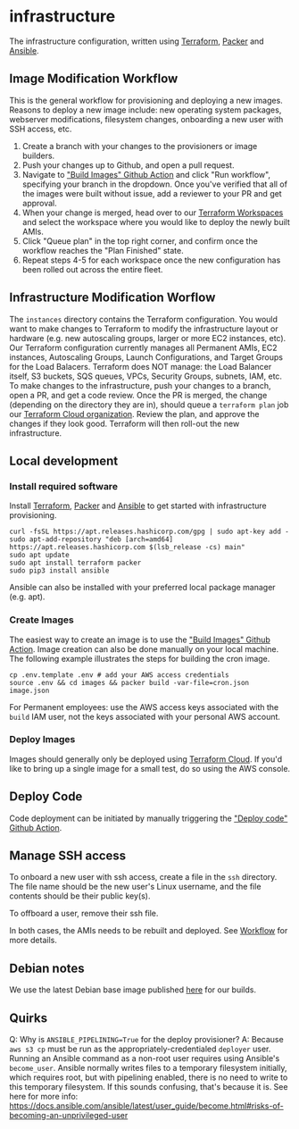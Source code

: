 # infrastructure

The infrastructure configuration, written using [Terraform](https://www.terraform.io), [Packer](https://www.packer.io) and [Ansible](https://www.ansible.com/).

## Image Modification Workflow

This is the general workflow for provisioning and deploying a new images. Reasons to deploy a new image include: new operating system packages, webserver modifications, filesystem changes, onboarding a new user with SSH access, etc.

1. Create a branch with your changes to the provisioners or image builders.
2. Push your changes up to Github, and open a pull request.
3. Navigate to ["Build Images" Github Action](https://github.com/PermanentOrg/infrastructure/actions?query=workflow%3A%22Build+Images%22) and click "Run workflow", specifying your branch in the dropdown. Once you've verified that all of the images were built without issue, add a reviewer to your PR and get approval.
4. When your change is merged, head over to our [Terraform Workspaces](https://app.terraform.io/app/PermanentOrg/workspaces) and select the workspace where you would like to deploy the newly built AMIs.
5. Click "Queue plan" in the top right corner, and confirm once the workflow reaches the "Plan Finished" state.
6. Repeat steps 4-5 for each workspace once the new configuration has been rolled out across the entire fleet.

## Infrastructure Modification Worflow

The `instances` directory contains the Terraform configuration. You would want to make changes to Terraform to modify the infrastructure layout or hardware (e.g. new autoscaling groups, larger or more EC2 instances, etc). Our Terraform configuration currently manages all Permanent AMIs, EC2 instances, Autoscaling Groups, Launch Configurations, and Target Groups for the Load Balacers. Terraform does NOT manage: the Load Balancer itself, S3 buckets, SQS queues, VPCs, Security Groups, subnets, IAM, etc. To make changes to the infrastructure, push your changes to a branch, open a PR, and get a code review. Once the PR is merged, the change (depending on the directory they are in), should queue a `terraform plan` job our [Terraform Cloud organization](https://app.terraform.io/app/PermanentOrg/workspaces). Review the plan, and approve the changes if they look good. Terraform will then roll-out the new infrastructure.

## Local development
### Install required software

Install [Terraform](https://www.terraform.io/downloads.html), [Packer](https://www.packer.io/downloads) and [Ansible](https://docs.ansible.com/ansible/latest/installation_guide/intro_installation.html#installing-ansible-on-debian) to get started with infrastructure provisioning.

```
curl -fsSL https://apt.releases.hashicorp.com/gpg | sudo apt-key add -
sudo apt-add-repository "deb [arch=amd64] https://apt.releases.hashicorp.com $(lsb_release -cs) main"
sudo apt update
sudo apt install terraform packer
sudo pip3 install ansible
```
Ansible can also be installed with your preferred local package manager (e.g. apt).

### Create Images
The easiest way to create an image is to use the ["Build Images" Github Action](https://github.com/PermanentOrg/infrastructure/actions?query=workflow%3A%22Build+Dev+Image%22).
Image creation can also be done manually on your local machine. The following example illustrates the steps for building the cron image.

```
cp .env.template .env # add your AWS access credentials
source .env && cd images && packer build -var-file=cron.json image.json
```

For Permanent employees: use the AWS access keys associated with the `build` IAM user, not the keys associated with your personal AWS account.

### Deploy Images

Images should generally only be deployed using [Terraform Cloud](https://app.terraform.io/app/PermanentOrg/workspaces). If you'd like to bring up a single image for a small test, do so using the AWS console.

## Deploy Code

Code deployment can be initiated by manually triggering the ["Deploy code" Github Action](https://github.com/PermanentOrg/infrastructure/actions?query=workflow%3A%22Deploy+code+to+dev%22).

## Manage SSH access

To onboard a new user with ssh access, create a file in the `ssh` directory. The file name should be the new user's Linux username, and the file contents should be their public key(s).

To offboard a user, remove their ssh file.

In both cases, the AMIs needs to be rebuilt and deployed. See [Workflow](#Workflow) for more details.

## Debian notes

We use the latest Debian base image published [here](https://wiki.debian.org/Cloud/AmazonEC2Image/Buster) for our builds.

## Quirks

Q: Why is `ANSIBLE_PIPELINING=True` for the deploy provisioner?
A: Because `aws s3 cp` must be run as the appropriately-credentialed `deployer` user. Running an Ansible command as a non-root user requires using Ansible's `become_user`. Ansible normally writes files to a temporary filesystem initially, which requires root, but with pipelining enabled, there is no need to write to this temporary filesystem. If this sounds confusing, that's because it is. See here for more info: https://docs.ansible.com/ansible/latest/user_guide/become.html#risks-of-becoming-an-unprivileged-user
